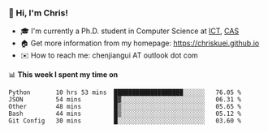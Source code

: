 ### 👋 Hi, I'm Chris!

<!--
**Chriskuei/Chriskuei** is a ✨ _special_ ✨ repository because its `README.md` (this file) appears on your GitHub profile.

Here are some ideas to get you started:

- 🔭 I’m currently working on ...
- 🌱 I’m currently learning ...
- 👯 I’m looking to collaborate on ...
- 🤔 I’m looking for help with ...
- 💬 Ask me about ...
- 📫 How to reach me: ...
- 😄 Pronouns: ...
- ⚡ Fun fact: ...
-->

- 🎓 I'm currently a Ph.D. student in Computer Science at [ICT](http://www.ict.ac.cn), [CAS](https://www.ucas.ac.cn)
- 🏠 Get more information from my homepage: https://chriskuei.github.io
- ✉️ How to reach me: chenjiangui AT outlook dot com

📊 **This week I spent my time on**

<!--START_SECTION:waka-->
```text
Python       10 hrs 53 mins  ███████████████████░░░░░░   76.05 % 
JSON         54 mins         █▓░░░░░░░░░░░░░░░░░░░░░░░   06.31 % 
Other        48 mins         █▒░░░░░░░░░░░░░░░░░░░░░░░   05.65 % 
Bash         44 mins         █▒░░░░░░░░░░░░░░░░░░░░░░░   05.12 % 
Git Config   30 mins         █░░░░░░░░░░░░░░░░░░░░░░░░   03.60 % 
```
<!--END_SECTION:waka-->
